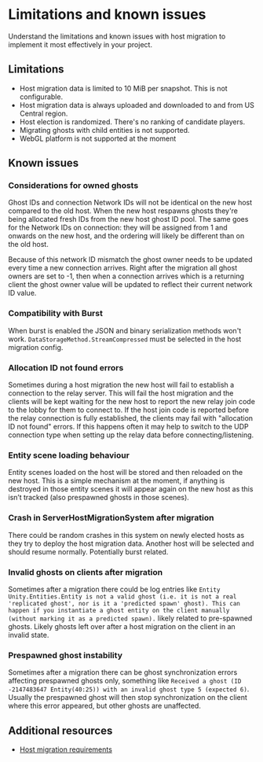# Limitations and known issues

Understand the limitations and known issues with host migration to implement it most effectively in your project.

## Limitations

* Host migration data is limited to 10 MiB per snapshot. This is not configurable.
* Host migration data is always uploaded and downloaded to and from US Central region.
* Host election is randomized. There's no ranking of candidate players.
* Migrating ghosts with child entities is not supported.
* WebGL platform is not supported at the moment

## Known issues

### Considerations for owned ghosts

Ghost IDs and connection Network IDs will not be identical on the new host compared to the old host. When the new host respawns ghosts they're being allocated fresh IDs from the new host ghost ID pool. The same goes for the Network IDs on connection: they will be assigned from 1 and onwards on the new host, and the ordering will likely be different than on the old host.

Because of this network ID mismatch the ghost owner needs to be updated every time a new connection arrives. Right after the migration all ghost owners are set to -1, then when a connection arrives which is a returning client the ghost owner value will be updated to reflect their current network ID value.

### Compatibility with Burst

When burst is enabled the JSON and binary serialization methods won't work. `DataStorageMethod.StreamCompressed` must be selected in the host migration config.

### Allocation ID not found errors

Sometimes during a host migration the new host will fail to establish a connection to the relay server. This will fail the host migration and the clients will be kept waiting for the new host to report the new relay join code to the lobby for them to connect to. If the host join code is reported before the relay connection is fully established, the clients may fail with "allocation ID not found" errors. If this happens often it may help to switch to the UDP connection type when setting up the relay data before connecting/listening.

### Entity scene loading behaviour

Entity scenes loaded on the host will be stored and then reloaded on the new host. This is a simple mechanism at the moment, if anything is destroyed in those entity scenes it will appear again on the new host as this isn’t tracked (also prespawned ghosts in those scenes).

### Crash in ServerHostMigrationSystem after migration

There could be random crashes in this system on newly elected hosts as they try to deploy the host migration data. Another host will be selected and should resume normally. Potentially burst related.

### Invalid ghosts on clients after migration

Sometimes after a migration there could be log entries like `Entity Unity.Entities.Entity is not a valid ghost (i.e. it is not a real 'replicated ghost', nor is it a 'predicted spawn' ghost). This can happen if you instantiate a ghost entity on the client manually (without marking it as a predicted spawn).` likely related to pre-spawned ghosts. Likely ghosts left over after a host migration on the client in an invalid state.

### Prespawned ghost instability

Sometimes after a migration there can be ghost synchronization errors affecting prespawned ghosts only, something like `Received a ghost (ID -2147483647 Entity(40:25)) with an invalid ghost type 5 (expected 6)`. Usually the prespawned ghost will then stop synchronization on the client where this error appeared, but other ghosts are unaffected.

## Additional resources

* [Host migration requirements](host-migration-requirements.md)
